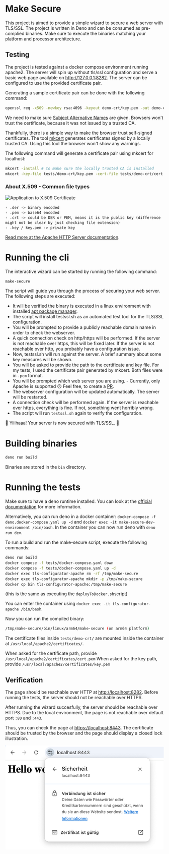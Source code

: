 # Make Secure

This project is aimed to provide a simple wizard to secure a web server with TLS/SSL. The project is written in Deno and can be consumed as pre-complied binaries.
Make sure to execute the binaries matching your platform and processor architecture.

## Testing

The project is tested against a docker compose environment running apache2. The server will spin up without tls/ssl configuration and serve a basic web page available on http://127.0.0.1:8282. The server can be configured to use the provided certificate pair.

Generating a sample certificate pair can be done with the following command:

```bash
openssl req -x509 -newkey rsa:4096 -keyout demo-crt/key.pem -out demo-crt/cert.pem  -sha256 -days 3650 -nodes -subj "/C=DE/ST=Rhineland-Palatinate/L=SampleCity/O=SampleOrganization/CN=localhost" -addext "subjectAltName=DNS:localhost,DNS:*.localhost,IP:127.0.0.1"
```

We need to make sure [Subject Alternative Names](https://stackoverflow.com/a/66839523/13353068) are given. Browsers won't trust the certificate, because it was not issued by a trusted CA.

Thankfully, there is a simple way to make the browser trust self-signed certificates. The tool [mkcert](https://github.com/FiloSottile/mkcert) generates certificates signed by a locally trusted CA. Using this tool the browser won't show any warnings.

The following command will generate a certificate pair using mkcert for localhost:

```bash
mkcert -install # to make sure the locally trusted CA is installed
mkcert -key-file tests/demo-crt/key.pem -cert-file tests/demo-crt/cert.pem localhost 127.0.0.1 ::1 # generate a certificate pair for localhost
```

### About X.509 - Common file types

![Application to X.509 Certificate](https://i.sstatic.net/Ku0lg.png)

```plaintext
- .der -> binary encoded
- .pem -> base64 encoded
- .crt -> could be DER or PEM, means it is the public key (difference might not be clear by just checking file extension)
- .key / key.pem -> private key
```

[Read more at the Apache HTTP Server documentation](https://httpd.apache.org/docs/2.4/ssl/ssl_faq.html#aboutcerts).

# Running the cli

The interactive wizard can be started by running the following command:

```bash
make-secure
```

The script will guide you through the process of securing your web server. The following steps are executed:

- It will be verified the binary is executed in a linux environment with installed [apt package manager](https://manpages.ubuntu.com/manpages/xenial/man8/apt.8.html).
- The script will install testssl.sh as an automated test tool for the TLS/SSL configuration.
- You will be prompted to provide a publicly reachable domain name in order to check the webserver.
- A quick connection check on http/https will be performed. If the server is not reachable over https, this will be fixed later. If the server is not reachable over http, you probably have a configuration issue.
- Now, testssl.sh will run against the server. A brief summary about some key measures will be shown.
- You will be asked to provide the path to the certificate and key file. For my tests, I used the certificate pair generated by mkcert. Both files were in `.pem` format.
- You will be prompted which web server you are using. - Currently, only Apache is supported 😥 Feel free, to create a [PR](https://github.com/calvinrbnspiess/make-secure/pulls).
- The webserver configuration will be updated automatically. The server will be restarted.
- A connection check will be performed again. If the server is reachable over https, everything is fine. If not, something went horribly wrong.
- The script will run `testssl.sh` again to verify the configuration.

🎉 Yiiihaaa! Your server is now secured with TLS/SSL. 🎉

# Building binaries

```bash
deno run build
```

Binaries are stored in the `bin` directory.

# Running the tests

Make sure to have a deno runtime installed. You can look at the [official documentation](https://deno.land/manual/getting_started/installation) for more information.

Alternatively, you can run deno in a docker container: `docker-compose -f deno.docker-compose.yaml up -d` and `docker exec -it make-secure-dev-environment /bin/bash`. In the container you can now run deno with `deno run dev`.

To run a build and run the make-secure script, execute the following commands:

```bash
deno run build
docker compose -f tests/docker-compose.yaml down
docker compose -f tests/docker-compose.yaml up -d
docker exec tls-configurator-apache rm -rf /tmp/make-secure
docker exec tls-configurator-apache mkdir -p /tmp/make-secure
docker cp bin tls-configurator-apache:/tmp/make-secure
````
(this is the same as executing the `deployToDocker.sh`script)

You can enter the container using `docker exec -it tls-configurator-apache /bin/bash`.

Now you can run the compiled binary:

```bash
/tmp/make-secure/bin/linux/arm64/make-secure (on arm64 platform)
```

The certificate files inside `tests/demo-crt/` are mounted inside the container at `/usr/local/apache2/certificates/`.

When asked for the certificate path, provide `/usr/local/apache2/certificates/cert.pem`
When asked for the key path, provide `/usr/local/apache2/certificates/key.pem`

## Verification

The page should be reachable over HTTP at [http://localhost:8282](http://localhost:8282). Before running the tests, the server should not be reachable over HTTPS.

After running the wizard succesfully, the server should be reachable over HTTPS. Due to the local environment, the page is not reachable over default port `:80` and `:443`.

Thus, you can check the page at [https://localhost:8443](https://localhost:8443). The certificate should be trusted by the browser and the page should display a closed lock illustration.

![Trusted certificate](assets/installed-certificate.png)